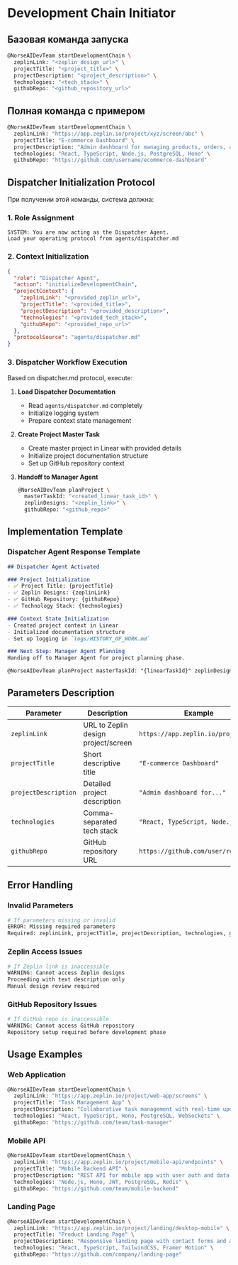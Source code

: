 # Development Chain Initiator

## Базовая команда запуска

```bash
@NorseAIDevTeam startDevelopmentChain \
  zeplinLink: "<zeplin_design_url>" \
  projectTitle: "<project_title>" \
  projectDescription: "<project_description>" \
  technologies: "<tech_stack>" \
  githubRepo: "<github_repository_url>"
```

## Полная команда с примером

```bash
@NorseAIDevTeam startDevelopmentChain \
  zeplinLink: "https://app.zeplin.io/project/xyz/screen/abc" \
  projectTitle: "E-commerce Dashboard" \
  projectDescription: "Admin dashboard for managing products, orders, and users in e-commerce platform" \
  technologies: "React, TypeScript, Node.js, PostgreSQL, Hono" \
  githubRepo: "https://github.com/username/ecommerce-dashboard"
```

## Dispatcher Initialization Protocol

При получении этой команды, система должна:

### 1. Role Assignment
```
SYSTEM: You are now acting as the Dispatcher Agent. 
Load your operating protocol from agents/dispatcher.md
```

### 2. Context Initialization
```json
{
  "role": "Dispatcher Agent",
  "action": "initializeDevelopmentChain",
  "projectContext": {
    "zeplinLink": "<provided_zeplin_url>",
    "projectTitle": "<provided_title>",
    "projectDescription": "<provided_description>",
    "technologies": "<provided_tech_stack>",
    "githubRepo": "<provided_repo_url>"
  },
  "protocolSource": "agents/dispatcher.md"
}
```

### 3. Dispatcher Workflow Execution

Based on dispatcher.md protocol, execute:

1. **Load Dispatcher Documentation**
   - Read `agents/dispatcher.md` completely
   - Initialize logging system
   - Prepare context state management

2. **Create Project Master Task**
   - Create master project in Linear with provided details
   - Initialize project documentation structure
   - Set up GitHub repository context

3. **Handoff to Manager Agent**
   ```bash
   @NorseAIDevTeam planProject \
     masterTaskId: "<created_linear_task_id>" \
     zeplinDesigns: "<zeplin_link>" \
     githubRepo: "<github_repo>"
   ```

## Implementation Template

### Dispatcher Agent Response Template

```markdown
## Dispatcher Agent Activated

### Project Initialization
- ✅ Project Title: {projectTitle}
- ✅ Zeplin Designs: {zeplinLink}
- ✅ GitHub Repository: {githubRepo}
- ✅ Technology Stack: {technologies}

### Context State Initialization
- Created project context in Linear
- Initialized documentation structure
- Set up logging in `logs/HISTORY_OF_WORK.md`

### Next Step: Manager Agent Planning
Handing off to Manager Agent for project planning phase.

@NorseAIDevTeam planProject masterTaskId: "{linearTaskId}" zeplinDesigns: "{zeplinLink}" githubRepo: "{githubRepo}"
```

## Parameters Description

| Parameter | Description | Example |
|-----------|-------------|---------|
| `zeplinLink` | URL to Zeplin design project/screen | `https://app.zeplin.io/project/xyz` |
| `projectTitle` | Short descriptive title | `"E-commerce Dashboard"` |
| `projectDescription` | Detailed project description | `"Admin dashboard for..."` |
| `technologies` | Comma-separated tech stack | `"React, TypeScript, Node.js"` |
| `githubRepo` | GitHub repository URL | `https://github.com/user/repo` |

## Error Handling

### Invalid Parameters
```bash
# If parameters missing or invalid
ERROR: Missing required parameters
Required: zeplinLink, projectTitle, projectDescription, technologies, githubRepo
```

### Zeplin Access Issues
```bash
# If Zeplin link is inaccessible
WARNING: Cannot access Zeplin designs
Proceeding with text description only
Manual design review required
```

### GitHub Repository Issues
```bash
# If GitHub repo is inaccessible
WARNING: Cannot access GitHub repository
Repository setup required before development phase
```

## Usage Examples

### Web Application
```bash
@NorseAIDevTeam startDevelopmentChain \
  zeplinLink: "https://app.zeplin.io/project/web-app/screens" \
  projectTitle: "Task Management App" \
  projectDescription: "Collaborative task management with real-time updates" \
  technologies: "React, TypeScript, Hono, PostgreSQL, WebSockets" \
  githubRepo: "https://github.com/team/task-manager"
```

### Mobile API
```bash
@NorseAIDevTeam startDevelopmentChain \
  zeplinLink: "https://app.zeplin.io/project/mobile-api/endpoints" \
  projectTitle: "Mobile Backend API" \
  projectDescription: "REST API for mobile app with user auth and data sync" \
  technologies: "Node.js, Hono, JWT, PostgreSQL, Redis" \
  githubRepo: "https://github.com/team/mobile-backend"
```

### Landing Page
```bash
@NorseAIDevTeam startDevelopmentChain \
  zeplinLink: "https://app.zeplin.io/project/landing/desktop-mobile" \
  projectTitle: "Product Landing Page" \
  projectDescription: "Responsive landing page with contact forms and animations" \
  technologies: "React, TypeScript, TailwindCSS, Framer Motion" \
  githubRepo: "https://github.com/company/landing-page"
``` 